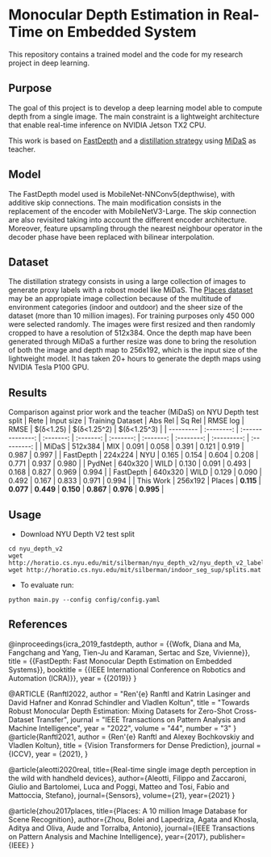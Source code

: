 # Monocular Depth Estimation in Real-Time on Embedded System
This repository contains a trained model and the code for my research project in deep learning.

## Purpose
The goal of this project is to develop a deep learning model able to compute depth from a single image. The main constraint is a lightweight architecture that enable real-time inference on NVIDIA Jetson TX2 CPU.

This work is based on [FastDepth](https://arxiv.org/abs/1903.03273) and a [distillation strategy](https://arxiv.org/abs/2006.05724) using [MiDaS](https://arxiv.org/abs/2103.13413) as teacher.

## Model

The FastDepth model used is MobileNet-NNConv5(depthwise), with additive skip connections.
The main modification consists in the replacement of the encoder with MobileNetV3-Large. The skip connection are also revisited taking into account the different encoder architecture.
Moreover, feature upsampling through the nearest neighbour operator in the decoder phase have been replaced with bilinear interpolation.

## Dataset
The distillation strategy consists in using a large collection of images to generate proxy labels with a robost model like MiDaS.
The [Places dataset](http://places2.csail.mit.edu/) may be an appropiate image collection because of the multitude of environment categories (indoor and outdoor) and the sheer size of the dataset (more than 10 million images).
For training purposes only 450 000 were selected randomly. The images were first resized and then randomly cropped to have a resolution of 512x384.
Once the depth map have been generated through MiDaS a further resize was done to bring the resolution of both the image and depth map to 256x192, which is the input size of the lightweight model. It has taken 20+ hours to generate the depth maps using NVIDIA Tesla P100 GPU.

## Results
Comparison against prior work and the teacher (MiDaS) on NYU Depth test split
| Rete      | Input size | Training Dataset |  Abs Rel  |  Sq Rel   | RMSE	log  |   RMSE    | $(δ<1.25) | $(δ<1.25^2) | $(δ<1.25^3) |
| --------- | :--------: | :--------------: | :-------: | :-------: | :-------: | :-------: | :--------: | :---------: | :---------: |
| MiDaS     |  512x384   |       MIX        |   0.091   |   0.058   |   0.391   |   0.121   |   0.919    |    0.987    |    0.997    |
| FastDepth |  224x224   |       NYU        |   0.165   |   0.154   |   0.604   |   0.208   |   0.771    |    0.937    |    0.980    |
| PydNet    |  640x320   |       WILD       |   0.130   |   0.091   |   0.493   |   0.168   |   0.827    |    0.969    |    0.994    |
| FastDepth |  640x320   |       WILD       |   0.129   |   0.090   |   0.492   |   0.167   |   0.833    |    0.971    |    0.994    |
| This Work |  256x192   |      Places      | **0.115** | **0.077** | **0.449** | **0.150** | **0.867**  |  **0.976**  |  **0.995**  |

## Usage
- Download NYU Depth V2 test split
```
cd nyu_depth_v2
wget http://horatio.cs.nyu.edu/mit/silberman/nyu_depth_v2/nyu_depth_v2_labeled.mat
wget http://horatio.cs.nyu.edu/mit/silberman/indoor_seg_sup/splits.mat
```

- To evaluate run:
```
python main.py --config config/config.yaml
```


## References

@inproceedings{icra_2019_fastdepth,
	author      = {{Wofk, Diana and Ma, Fangchang and Yang, Tien-Ju and Karaman, Sertac and Sze, Vivienne}},
	title       = {{FastDepth: Fast Monocular Depth Estimation on Embedded Systems}},
	booktitle   = {{IEEE International Conference on Robotics and Automation (ICRA)}},
	year        = {{2019}}
}

@ARTICLE {Ranftl2022,
    author  = "Ren\'{e} Ranftl and Katrin Lasinger and David Hafner and Konrad Schindler and Vladlen Koltun",
    title   = "Towards Robust Monocular Depth Estimation: Mixing Datasets for Zero-Shot Cross-Dataset Transfer",
    journal = "IEEE Transactions on Pattern Analysis and Machine Intelligence",
    year    = "2022",
    volume  = "44",
    number  = "3"
}
@article{Ranftl2021,
	author    = {Ren\'{e} Ranftl and Alexey Bochkovskiy and Vladlen Koltun},
	title     = {Vision Transformers for Dense Prediction},
	journal   = {ICCV},
	year      = {2021},
}

@article{aleotti2020real,
  title={Real-time single image depth perception in the wild with handheld devices},
  author={Aleotti, Filippo and Zaccaroni, Giulio and Bartolomei, Luca and Poggi, Matteo and Tosi, Fabio and Mattoccia, Stefano},
  journal={Sensors},
  volume={21},
  year={2021}
}

@article{zhou2017places,
  title={Places: A 10 million Image Database for Scene Recognition},
  author={Zhou, Bolei and Lapedriza, Agata and Khosla, Aditya and Oliva, Aude and Torralba, Antonio},
  journal={IEEE Transactions on Pattern Analysis and Machine Intelligence},
  year={2017},
  publisher={IEEE}
}
